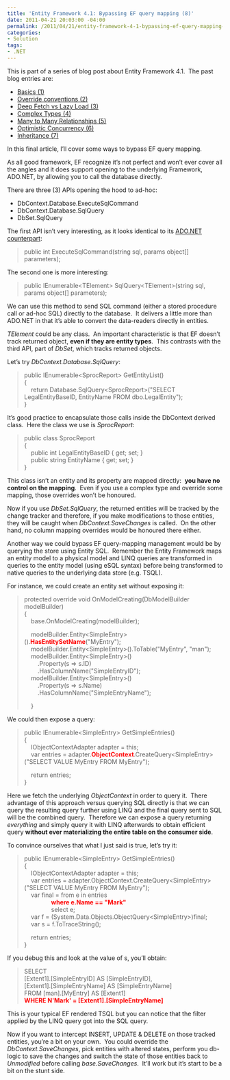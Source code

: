 ```yaml
---
title: 'Entity Framework 4.1: Bypassing EF query mapping (8)'
date: 2011-04-21 20:03:00 -04:00
permalink: /2011/04/21/entity-framework-4-1-bypassing-ef-query-mapping-8/
categories:
- Solution
tags:
- .NET
---
```

<p>This is part of a series of blog post about Entity Framework 4.1.&#160; The past blog entries are:</p>  <ul>   <li><a href="http://vincentlauzon.wordpress.com/2011/04/03/entity-framework-4-1-basics-1/">Basics (1)</a> </li>    <li><a href="http://vincentlauzon.wordpress.com/2011/04/06/entity-framework-4-1-override-conventions-2/">Override conventions (2)</a> </li>    <li><a href="http://vincentlauzon.wordpress.com/2011/04/11/entity-framework-4-1-deep-fetch-vs-lazy-load-3/">Deep Fetch vs Lazy Load (3)</a> </li>    <li><a href="http://vincentlauzon.wordpress.com/2011/04/13/entity-framework-4-1-complex-types-4/">Complex Types (4)</a> </li>    <li><a href="http://vincentlauzon.wordpress.com/2011/04/15/entity-framework-4-1-many-to-many-relationships-5/">Many to Many Relationships (5)</a> </li>    <li><a href="http://vincentlauzon.wordpress.com/2011/04/17/entity-framework-4-1-optimistic-concurrency-6/">Optimistic Concurrency (6)</a> </li>    <li><a href="http://vincentlauzon.wordpress.com/2011/04/19/entity-framework-4-1-inheritance-7/">Inheritance (7)</a> </li> </ul>  <p>In this final article, I’ll cover some ways to bypass EF query mapping.</p>  <p>As all good framework, EF recognize it’s not perfect and won’t ever cover all the angles and it does support opening to the underlying Framework, ADO.NET, by allowing you to call the database directly.</p>  <p>There are three (3) APIs opening the hood to ad-hoc:</p>  <ul>   <li>DbContext.Database.ExecuteSqlCommand </li>    <li>DbContext.Database.SqlQuery </li>    <li>DbSet.SqlQuery </li> </ul>  <p>The first API isn’t very interesting, as it looks identical to its <a href="http://msdn.microsoft.com/en-us/library/system.data.common.dbcommand.aspx">ADO.NET counterpart</a>:</p>  <blockquote>   <p>public int ExecuteSqlCommand(string sql, params object[] parameters); </p> </blockquote>  <p>The second one is more interesting:</p>  <blockquote>   <p>public IEnumerable&lt;TElement&gt; SqlQuery&lt;TElement&gt;(string sql, params object[] parameters); </p> </blockquote>  <p>We can use this method to send SQL command (either a stored procedure call or ad-hoc SQL) directly to the database.&#160; It delivers a little more than ADO.NET in that it’s able to convert the data-readers directly in entities.</p>  <p><em>TElement</em> could be any class.&#160; An important characteristic is that EF doesn’t track returned object, <strong>even if they are entity types</strong>.&#160; This contrasts with the third API, part of <em>DbSet</em>, which tracks returned objects.</p>  <p>Let’s try <em>DbContext.Database.SqlQuery</em>:</p>  <blockquote>   <p>public IEnumerable&lt;SprocReport&gt; GetEntityList()      <br />{       <br />&#160;&#160;&#160; return Database.SqlQuery&lt;SprocReport&gt;(&quot;SELECT LegalEntityBaseID, EntityName FROM dbo.LegalEntity&quot;);       <br />} </p> </blockquote>  <p>It’s good practice to encapsulate those calls inside the DbContext derived class.&#160; Here the class we use is <em>SprocReport</em>:</p>  <blockquote>   <p>public class SprocReport      <br />{       <br />&#160;&#160;&#160; public int LegalEntityBaseID { get; set; }       <br />&#160;&#160;&#160; public string EntityName { get; set; }       <br />} </p> </blockquote>  <p>This class isn’t an entity and its property are mapped directly:&#160; <strong>you have no control on the mapping</strong>.&#160; Even if you use a complex type and override some mapping, those overrides won’t be honoured.</p>  <p>Now if you use <em>DbSet.SqlQuery</em>, the returned entities will be tracked by the change tracker and therefore, if you make modifications to those entities, they will be caught when <em>DbContext.SaveChanges</em> is called.&#160; On the other hand, no column mapping overrides would be honoured there either.</p>  <p>Another way we could bypass EF query-mapping management would be by querying the store using Entity SQL.&#160; Remember the Entity Framework maps an entity model to a physical model and LINQ queries are transformed in queries to the entity model (using eSQL syntax) before being transformed to native queries to the underlying data store (e.g. TSQL).</p>  <p>For instance, we could create an entity set without exposing it:</p>  <blockquote>   <p>protected override void OnModelCreating(DbModelBuilder modelBuilder)      <br />{       <br />&#160;&#160;&#160; base.OnModelCreating(modelBuilder); </p>    <p>&#160;&#160;&#160; modelBuilder.Entity&lt;SimpleEntry&gt;().<font color="#ff0000"><strong>HasEntitySetName</strong></font>(&quot;MyEntry&quot;);       <br />&#160;&#160;&#160; modelBuilder.Entity&lt;SimpleEntry&gt;().ToTable(&quot;MyEntry&quot;, &quot;man&quot;);       <br />&#160;&#160;&#160; modelBuilder.Entity&lt;SimpleEntry&gt;()       <br />&#160;&#160;&#160;&#160;&#160;&#160;&#160; .Property(s =&gt; s.ID)       <br />&#160;&#160;&#160;&#160;&#160;&#160;&#160; .HasColumnName(&quot;SimpleEntryID&quot;);       <br />&#160;&#160;&#160; modelBuilder.Entity&lt;SimpleEntry&gt;()       <br />&#160;&#160;&#160;&#160;&#160;&#160;&#160; .Property(s =&gt; s.Name)       <br />&#160;&#160;&#160;&#160;&#160;&#160;&#160; .HasColumnName(&quot;SimpleEntryName&quot;); </p>    <p>&#160;&#160;&#160; } </p> </blockquote>  <p>We could then expose a query:</p>  <blockquote>   <p>public IEnumerable&lt;SimpleEntry&gt; GetSimpleEntries()     <br />{      <br />&#160;&#160;&#160; IObjectContextAdapter adapter = this;      <br />&#160;&#160;&#160; var entries = adapter.<font color="#ff0000"><strong>ObjectContext</strong></font>.CreateQuery&lt;SimpleEntry&gt;(&quot;SELECT VALUE MyEntry FROM MyEntry&quot;);      <br /></p>    <p>&#160;&#160;&#160; return entries;     <br />} </p> </blockquote>  <p>Here we fetch the underlying <em>ObjectContext</em> in order to query it.&#160; There advantage of this approach versus querying SQL directly is that we can query the resulting query further using LINQ and the final query sent to SQL will be the combined query.&#160; Therefore we can expose a query returning <em>everything</em> and simply query it with LINQ afterwards to obtain efficient query <strong>without ever materializing the entire table on the consumer side</strong>.</p>  <p>To convince ourselves that what I just said is true, let’s try it:</p>  <blockquote>   <p>public IEnumerable&lt;SimpleEntry&gt; GetSimpleEntries()     <br />{      <br />&#160;&#160;&#160; IObjectContextAdapter adapter = this;      <br />&#160;&#160;&#160; var entries = adapter.ObjectContext.CreateQuery&lt;SimpleEntry&gt;(&quot;SELECT VALUE MyEntry FROM MyEntry&quot;);      <br />&#160;&#160;&#160; var final = from e in entries      <br />&#160;&#160;&#160;&#160;&#160;&#160;&#160;&#160;&#160;&#160;&#160;&#160;&#160;&#160;&#160; <font color="#ff0000"><strong>where e.Name == &quot;Mark&quot;         <br /></strong></font>&#160;&#160;&#160;&#160;&#160;&#160;&#160;&#160;&#160;&#160;&#160;&#160;&#160;&#160;&#160; select e;      <br />&#160;&#160;&#160; var f = (System.Data.Objects.ObjectQuery&lt;SimpleEntry&gt;)final;      <br />&#160;&#160;&#160; var s = f.ToTraceString(); </p>    <p>&#160;&#160;&#160; return entries;     <br />} </p> </blockquote>  <p>If you debug this and look at the value of s, you’ll obtain:</p>  <blockquote>   <p>SELECT     <br />[Extent1].[SimpleEntryID] AS [SimpleEntryID],      <br />[Extent1].[SimpleEntryName] AS [SimpleEntryName]      <br />FROM [man].[MyEntry] AS [Extent1]      <br /><strong><font color="#ff0000">WHERE N'Mark' = [Extent1].[SimpleEntryName]</font></strong></p> </blockquote>  <p>This is your typical EF rendered TSQL but you can notice that the filter applied by the LINQ query got into the SQL query.</p>  <p>Now if you want to intercept INSERT, UPDATE &amp; DELETE on those tracked entities, you’re a bit on your own.&#160; You could override the <em>DbContext.SaveChanges</em>, pick entities with altered states, perform you db-logic to save the changes and switch the state of those entities back to <em>Unmodified</em> before calling <em>base.SaveChanges</em>.&#160; It’ll work but it’s start to be a bit on the stunt side.</p>